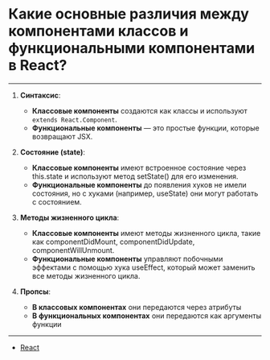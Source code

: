 # Какие основные различия между компонентами классов и функциональными компонентами в React?

---

1. **Синтаксис**:

   - **Классовые компоненты** создаются как классы и используют `extends React.Component`.
   - **Функциональные компоненты** — это простые функции, которые возвращают JSX.

2. **Состояние (state)**:

   - **Классовые компоненты** имеют встроенное состояние через this.state и используют метод setState() для его изменения.
   - **Функциональные компоненты** до появления хуков не имели состояния, но с хуками (например, useState) они могут работать с состоянием.

3. **Методы жизненного цикла**:

   - **Классовые компоненты** имеют методы жизненного цикла, такие как componentDidMount, componentDidUpdate, componentWillUnmount.
   - **Функциональные компоненты** управляют побочными эффектами с помощью хука useEffect, который может заменить все методы жизненного цикла.

4. **Пропсы**:
   - **В классовых компонентах** они передаются через атрибуты
   - **В функциональных компонентах** они передаются как аргументы функции

---

- [React](./react.md)
